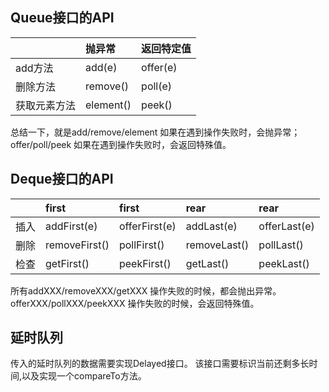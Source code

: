 ## Queue接口的API

|             | 抛异常    | 返回特定值 |
|:------------|:----------|:----------|
| add方法     | add(e)    | offer(e)  |
| 删除方法     | remove()  | poll(e)   |
| 获取元素方法 | element() | peek()    |

总结一下，就是add/remove/element 如果在遇到操作失败时，会抛异常；
offer/poll/peek 如果在遇到操作失败时，会返回特殊值。

## Deque接口的API

|      | first         | first         | rear         | rear         |
|:-----|:--------------|:--------------|:-------------|:-------------|
| 插入 | addFirst(e)   | offerFirst(e) | addLast(e)   | offerLast(e) |
| 删除 | removeFirst() | pollFirst()   | removeLast() | pollLast()   |
| 检查 | getFirst()    | peekFirst()   | getLast()    | peekLast()   |

所有addXXX/removeXXX/getXXX 操作失败的时候，都会抛出异常。
offerXXX/pollXXX/peekXXX 操作失败的时候，会返回特殊值。


## 延时队列
传入的延时队列的数据需要实现Delayed接口。
该接口需要标识当前还剩多长时间,以及实现一个compareTo方法。

